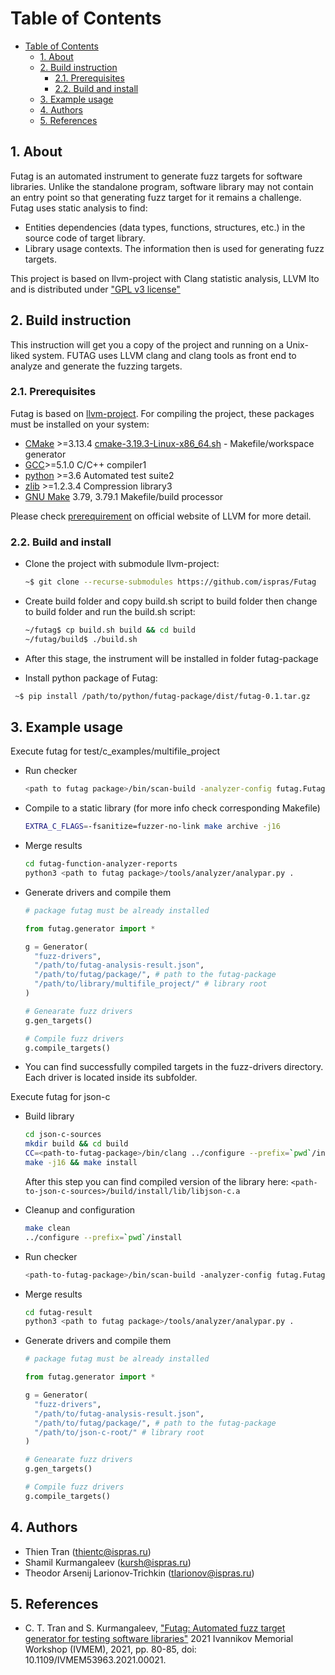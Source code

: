 # Table of Contents

- [Table of Contents](#table-of-contents)
  - [1. About](#1-about)
  - [2. Build instruction](#2-build-instruction)
    - [2.1. Prerequisites](#21-prerequisites)
    - [2.2. Build and install](#22-build-and-install)
  - [3. Example usage](#3-example-usage)
  - [4. Authors](#4-authors)
  - [5. References](#5-references)

## 1. About

Futag is an automated instrument to generate fuzz targets for software libraries.
Unlike the standalone program, software library may not contain an entry point so that generating fuzz target for it remains a challenge.
Futag uses static analysis to find:

- Entities dependencies (data types, functions, structures, etc.) in the source code of target library.
- Library usage contexts.
The information then is used for generating fuzz targets.

This project is based on llvm-project with Clang statistic analysis, LLVM lto and is distributed under ["GPL v3 license"](https://llvm.org/docs/DeveloperPolicy.html#new-llvm-project-license-framework)

## 2. Build instruction

This instruction will get you a copy of the project and running on a Unix-liked system. FUTAG uses LLVM clang and clang tools as front end to analyze and generate the fuzzing targets.

### 2.1. Prerequisites

Futag is based on [llvm-project](https://llvm.org/). For compiling the project, these packages must be installed on your system:

- [CMake](https://cmake.org/) >=3.13.4 [cmake-3.19.3-Linux-x86_64.sh](https://github.com/Kitware/CMake/releases/download/v3.19.3/cmake-3.19.3-Linux-x86_64.sh) - Makefile/workspace generator
- [GCC](https://gcc.gnu.org/)>=5.1.0 C/C++ compiler1
- [python](https://www.python.org/) >=3.6 Automated test suite2
- [zlib](http://zlib.net/) >=1.2.3.4 Compression library3
- [GNU Make](http://savannah.gnu.org/projects/make) 3.79, 3.79.1 Makefile/build processor

Please check [prerequirement](https://llvm.org/docs/GettingStarted.html#requirements) on official website of LLVM for more detail.

### 2.2. Build and install

- Clone the project with submodule llvm-project:

  ```bash
  ~$ git clone --recurse-submodules https://github.com/ispras/Futag
  ```

- Create build folder and copy build.sh script to build folder then change to build folder and run the build.sh script:

  ```bash
  ~/futag$ cp build.sh build && cd build
  ~/futag/build$ ./build.sh
  ```

- After this stage, the instrument will be installed in folder futag-package

- Install python package of Futag:

 ```bash
  ~$ pip install /path/to/python/futag-package/dist/futag-0.1.tar.gz
  ```

## 3. Example usage

Execute futag for test/c_examples/multifile_project

- Run checker

  ```bash
  <path to futag package>/bin/scan-build -analyzer-config futag.FutagFunctionAnalyzer:report_dir=`pwd`/futag-function-analyzer-reports -enable-checker futag make -j 16
  ```

- Compile to a static library (for more info check corresponding Makefile)

  ```bash
  EXTRA_C_FLAGS=-fsanitize=fuzzer-no-link make archive -j16 
  ```

- Merge results

  ```bash
  cd futag-function-analyzer-reports
  python3 <path to futag package>/tools/analyzer/analypar.py .
  ```

- Generate drivers and compile them

  ```python
  # package futag must be already installed

  from futag.generator import *

  g = Generator(
    "fuzz-drivers", 
    "/path/to/futag-analysis-result.json", 
    "/path/to/futag/package/", # path to the futag-package
    "/path/to/library/multifile_project/" # library root
  )

  # Genearate fuzz drivers
  g.gen_targets()

  # Compile fuzz drivers
  g.compile_targets()
  ```

- You can find successfully compiled targets in the fuzz-drivers directory. Each driver is located inside its subfolder.

Execute futag for json-c

- Build library

  ```bash
  cd json-c-sources
  mkdir build && cd build
  CC=<path-to-futag-package>/bin/clang ../configure --prefix=`pwd`/install CFLAGS="-fsanitize=fuzzer-no-link -Wno-error=implicit-const-int-float-conversion"
  make -j16 && make install
  ```

  After this step you can find compiled version of the library here: `<path-to-json-c-sources>/build/install/lib/libjson-c.a`

- Cleanup and configuration

  ```bash
  make clean
  ../configure --prefix=`pwd`/install
  ```

- Run checker

  ```bash
  <path-to-futag-package>/bin/scan-build -analyzer-config futag.FutagFunctionAnalyzer:report_dir=`pwd`/futag-result -enable-checker futag make -j 16
  ```

- Merge results

  ```bash
  cd futag-result
  python3 <path to futag package>/tools/analyzer/analypar.py .
  ```

- Generate drivers and compile them

  ```python
  # package futag must be already installed

  from futag.generator import *

  g = Generator(
    "fuzz-drivers", 
    "/path/to/futag-analysis-result.json", 
    "/path/to/futag/package/", # path to the futag-package
    "/path/to/json-c-root/" # library root
  )

  # Genearate fuzz drivers
  g.gen_targets()

  # Compile fuzz drivers
  g.compile_targets()
  ```

## 4. Authors

- Thien Tran (thientc@ispras.ru)
- Shamil Kurmangaleev (kursh@ispras.ru)
- Theodor Arsenij Larionov-Trichkin (tlarionov@ispras.ru)

## 5. References

- C. T. Tran and S. Kurmangaleev, ["Futag: Automated fuzz target generator for testing software libraries"](https://ieeexplore.ieee.org/document/9693749) 2021 Ivannikov Memorial Workshop (IVMEM), 2021, pp. 80-85, doi: 10.1109/IVMEM53963.2021.00021.